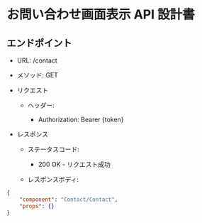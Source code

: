 # お問い合わせ画面表示 API 設計書

## エンドポイント

-   URL: /contact
-   メソッド: GET

-   リクエスト

    -   ヘッダー:

        -   Authorization: Bearer {token}

-   レスポンス

    -   ステータスコード:

        -   200 OK - リクエスト成功

    -   レスポンスボディ:

```json
{
    "component": "Contact/Contact",
    "props": {}
}
```
